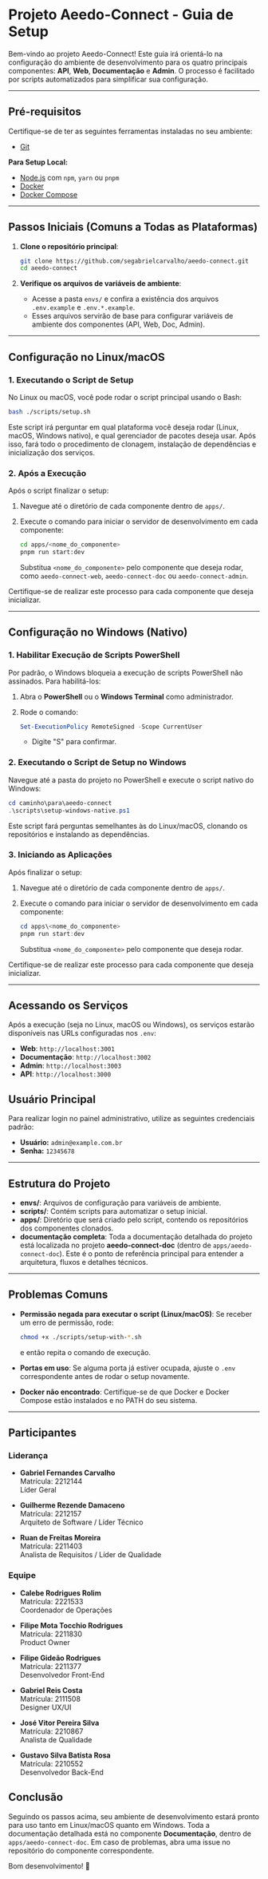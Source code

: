 # Projeto Aeedo-Connect - Guia de Setup

Bem-vindo ao projeto Aeedo-Connect! Este guia irá orientá-lo na configuração do ambiente de desenvolvimento para os quatro principais componentes: **API**, **Web**, **Documentação** e **Admin**. O processo é facilitado por scripts automatizados para simplificar sua configuração.

---

## Pré-requisitos

Certifique-se de ter as seguintes ferramentas instaladas no seu ambiente:

- [Git](https://git-scm.com/downloads)

**Para Setup Local:**

- [Node.js](https://nodejs.org/) com `npm`, `yarn` ou `pnpm`
- [Docker](https://docs.docker.com/get-docker/)
- [Docker Compose](https://docs.docker.com/compose/install/)

---

## Passos Iniciais (Comuns a Todas as Plataformas)

1. **Clone o repositório principal**:

   ```bash
   git clone https://github.com/segabrielcarvalho/aeedo-connect.git
   cd aeedo-connect
   ```

2. **Verifique os arquivos de variáveis de ambiente**:

   - Acesse a pasta `envs/` e confira a existência dos arquivos `.env.example` e `.env.*.example`.
   - Esses arquivos servirão de base para configurar variáveis de ambiente dos componentes (API, Web, Doc, Admin).

---

## Configuração no Linux/macOS

### 1. Executando o Script de Setup

No Linux ou macOS, você pode rodar o script principal usando o Bash:

```bash
bash ./scripts/setup.sh
```

Este script irá perguntar em qual plataforma você deseja rodar (Linux, macOS, Windows nativo), e qual gerenciador de pacotes deseja usar. Após isso, fará todo o procedimento de clonagem, instalação de dependências e inicialização dos serviços.

### 2. Após a Execução

Após o script finalizar o setup:

1. Navegue até o diretório de cada componente dentro de `apps/`.
2. Execute o comando para iniciar o servidor de desenvolvimento em cada componente:

   ```bash
   cd apps/<nome_do_componente>
   pnpm run start:dev
   ```

   Substitua `<nome_do_componente>` pelo componente que deseja rodar, como `aeedo-connect-web`, `aeedo-connect-doc` ou `aeedo-connect-admin`.

Certifique-se de realizar este processo para cada componente que deseja inicializar.

---

## Configuração no Windows (Nativo)

### 1. Habilitar Execução de Scripts PowerShell

Por padrão, o Windows bloqueia a execução de scripts PowerShell não assinados. Para habilitá-los:

1. Abra o **PowerShell** ou o **Windows Terminal** como administrador.
2. Rode o comando:

   ```powershell
   Set-ExecutionPolicy RemoteSigned -Scope CurrentUser
   ```

   - Digite "S" para confirmar.

### 2. Executando o Script de Setup no Windows

Navegue até a pasta do projeto no PowerShell e execute o script nativo do Windows:

```powershell
cd caminho\para\aeedo-connect
.\scripts\setup-windows-native.ps1
```

Este script fará perguntas semelhantes às do Linux/macOS, clonando os repositórios e instalando as dependências.

### 3. Iniciando as Aplicações

Após finalizar o setup:

1. Navegue até o diretório de cada componente dentro de `apps/`.
2. Execute o comando para iniciar o servidor de desenvolvimento em cada componente:

   ```powershell
   cd apps\<nome_do_componente>
   pnpm run start:dev
   ```

   Substitua `<nome_do_componente>` pelo componente que deseja rodar.

Certifique-se de realizar este processo para cada componente que deseja inicializar.

---

## Acessando os Serviços

Após a execução (seja no Linux, macOS ou Windows), os serviços estarão disponíveis nas URLs configuradas nos `.env`:

- **Web**: `http://localhost:3001`
- **Documentação**: `http://localhost:3002`
- **Admin**: `http://localhost:3003`
- **API**: `http://localhost:3000`

## Usuário Principal

Para realizar login no painel administrativo, utilize as seguintes credenciais padrão:

- **Usuário:** `admin@example.com.br`
- **Senha:** `12345678`

---

## Estrutura do Projeto

- **envs/**: Arquivos de configuração para variáveis de ambiente.
- **scripts/**: Contém scripts para automatizar o setup inicial.
- **apps/**: Diretório que será criado pelo script, contendo os repositórios dos componentes clonados.
- **documentação completa**: Toda a documentação detalhada do projeto está localizada no projeto **aeedo-connect-doc** (dentro de `apps/aeedo-connect-doc`). Este é o ponto de referência principal para entender a arquitetura, fluxos e detalhes técnicos.

---

## Problemas Comuns

- **Permissão negada para executar o script (Linux/macOS)**:
  Se receber um erro de permissão, rode:

  ```bash
  chmod +x ./scripts/setup-with-*.sh
  ```

  e então repita o comando de execução.

- **Portas em uso**:
  Se alguma porta já estiver ocupada, ajuste o `.env` correspondente antes de rodar o setup novamente.

- **Docker não encontrado**:
  Certifique-se de que Docker e Docker Compose estão instalados e no PATH do seu sistema.

---

## Participantes

### Liderança

- **Gabriel Fernandes Carvalho**  
  Matrícula: 2212144  
  Líder Geral

- **Guilherme Rezende Damaceno**  
  Matrícula: 2212157  
  Arquiteto de Software / Líder Técnico  

- **Ruan de Freitas Moreira**  
  Matrícula: 2211403  
  Analista de Requisitos / Líder de Qualidade  

### Equipe

- **Calebe Rodrigues Rolim**  
  Matrícula: 2221533  
  Coordenador de Operações  

- **Filipe Mota Tocchio Rodrigues**  
  Matrícula: 2211830  
  Product Owner  

- **Filipe Gideão Rodrigues**  
  Matrícula: 2211377  
  Desenvolvedor Front-End  

- **Gabriel Reis Costa**  
  Matrícula: 2111508  
  Designer UX/UI  

- **José Vitor Pereira Silva**  
  Matrícula: 2210867  
  Analista de Qualidade  

- **Gustavo Silva Batista Rosa**  
  Matrícula: 2210552  
  Desenvolvedor Back-End  



## Conclusão

Seguindo os passos acima, seu ambiente de desenvolvimento estará pronto para uso tanto em Linux/macOS quanto em Windows. Toda a documentação detalhada está no componente **Documentação**, dentro de `apps/aeedo-connect-doc`. Em caso de problemas, abra uma issue no repositório do componente correspondente.

Bom desenvolvimento! 🚀